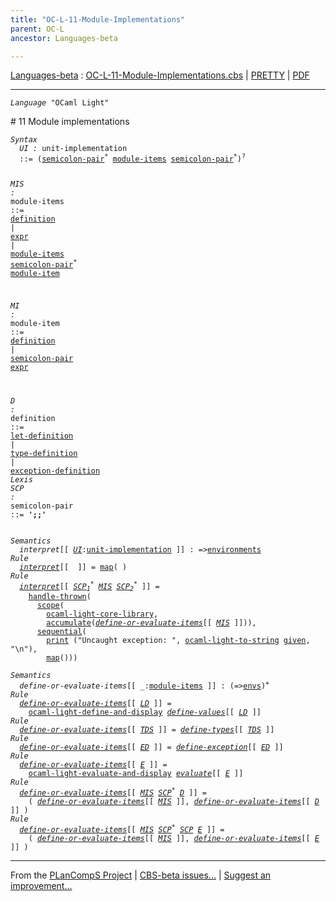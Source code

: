```yaml
---
title: "OC-L-11-Module-Implementations"
parent: OC-L
ancestor: Languages-beta

---
```


[Languages-beta] : [OC-L-11-Module-Implementations.cbs] \| [PRETTY] \| [PDF]


----
<div class="highlighter-rouge"><pre class="highlight"><code><i class="keyword">Language</i> <span id="Language_OCaml Light">"OCaml Light"</span></code></pre></div>
# <span id="SectionNumber_11">11</span> Module implementations


<div class="highlighter-rouge"><pre class="highlight"><code><i class="keyword">Syntax</i>
  <i class="keyword"></i><i class="var"><i class="var"><span id="VariableStem_UI">UI</span></i> :</i> <span class="syn-name"><span id="SyntaxName_unit-implementation">unit-implementation</span></span>
  ::= (<span class="syn-name"><a href="#SyntaxName_semicolon-pair">semicolon-pair</a></span><sup class="sup">*</sup> <span class="syn-name"><a href="#SyntaxName_module-items">module-items</a></span> <span class="syn-name"><a href="#SyntaxName_semicolon-pair">semicolon-pair</a></span><sup class="sup">*</sup>)<sup class="sup">?</sup>
  
  <i class="keyword"></i><i class="var"><i class="var"><span id="VariableStem_MIS">MIS</span></i> :</i> <span class="syn-name"><span id="SyntaxName_module-items">module-items</span></span> 
  ::= <span class="syn-name"><a href="#SyntaxName_definition">definition</a></span>
    | <span class="syn-name"><a href="../OC-L-07-Expressions/index.html#SyntaxName_expr">expr</a></span>
    | <span class="syn-name"><a href="#SyntaxName_module-items">module-items</a></span> <span class="syn-name"><a href="#SyntaxName_semicolon-pair">semicolon-pair</a></span><sup class="sup">*</sup> <span class="syn-name"><a href="#SyntaxName_module-item">module-item</a></span>

  <i class="keyword"></i><i class="var"><i class="var"><span id="VariableStem_MI">MI</span></i> :</i> <span class="syn-name"><span id="SyntaxName_module-item">module-item</span></span>
  ::= <span class="syn-name"><a href="#SyntaxName_definition">definition</a></span>
    | <span class="syn-name"><a href="#SyntaxName_semicolon-pair">semicolon-pair</a></span> <span class="syn-name"><a href="../OC-L-07-Expressions/index.html#SyntaxName_expr">expr</a></span>

  <i class="keyword"></i><i class="var"><i class="var"><span id="VariableStem_D">D</span></i> :</i> <span class="syn-name"><span id="SyntaxName_definition">definition</span></span>
  ::= <span class="syn-name"><a href="../OC-L-07-Expressions/index.html#SyntaxName_let-definition">let-definition</a></span>
    | <span class="syn-name"><a href="../OC-L-08-Type-and-Exception-Definitions/index.html#SyntaxName_type-definition">type-definition</a></span>
    | <span class="syn-name"><a href="../OC-L-08-Type-and-Exception-Definitions/index.html#SyntaxName_exception-definition">exception-definition</a></span>
<i class="keyword">Lexis</i>
  <i class="keyword"></i><i class="var"><i class="var"><span id="VariableStem_SCP">SCP</span></i> :</i> <span class="syn-name"><span id="SyntaxName_semicolon-pair">semicolon-pair</span></span> ::= <b class="atom">';;'</b></code></pre></div>

<div class="highlighter-rouge"><pre class="highlight"><code><i class="keyword">Semantics</i>
  <i class="sem-name"><span id="SemanticsName_interpret">interpret</span></i>[[ <span id="Variable131_UI"><i class="var"><a href="#VariableStem_UI">UI</a></i></span>:<span class="syn-name"><a href="#SyntaxName_unit-implementation">unit-implementation</a></span> ]] : =><span class="name"><a href="../../../../../Funcons-beta/Computations/Normal/Binding/index.html#Name_environments">environments</a></span>
<i class="keyword">Rule</i>
  <i class="sem-name"><a href="#SemanticsName_interpret">interpret</a></i>[[  ]] = <span class="name"><a href="../../../../../Funcons-beta/Values/Composite/Maps/index.html#Name_map">map</a></span>( )
<i class="keyword">Rule</i>
  <i class="sem-name"><a href="#SemanticsName_interpret">interpret</a></i>[[ <span id="Variable164_SCP1*"><i class="var"><a href="#VariableStem_SCP">SCP</a><sub class="sub">1</sub><sup class="sup">*</sup></i></span> <span id="Variable169_MIS"><i class="var"><a href="#VariableStem_MIS">MIS</a></i></span> <span id="Variable176_SCP2*"><i class="var"><a href="#VariableStem_SCP">SCP</a><sub class="sub">2</sub><sup class="sup">*</sup></i></span> ]] = 
    <span class="name"><a href="../../../../../Funcons-beta/Computations/Abnormal/Throwing/index.html#Name_handle-thrown">handle-thrown</a></span>(
      <span class="name"><a href="../../../../../Funcons-beta/Computations/Normal/Binding/index.html#Name_scope">scope</a></span>(
        <span class="name"><a href="../OC-L-12-Core-Library/index.html#Name_ocaml-light-core-library">ocaml-light-core-library</a></span>,
        <span class="name"><a href="../../../../../Funcons-beta/Computations/Normal/Binding/index.html#Name_accumulate">accumulate</a></span>(<i class="sem-name"><a href="#SemanticsName_define-or-evaluate-items">define-or-evaluate-items</a></i>[[ <a href="#Variable169_MIS"><i class="var">MIS</i></a> ]])),
      <span class="name"><a href="../../../../../Funcons-beta/Computations/Normal/Flowing/index.html#Name_sequential">sequential</a></span>(
        <span class="name"><a href="../../../../../Funcons-beta/Computations/Normal/Interacting/index.html#Name_print">print</a></span> ("Uncaught exception: ", <span class="name"><a href="../OC-L-12-Core-Library/index.html#Name_ocaml-light-to-string">ocaml-light-to-string</a></span> <span class="name"><a href="../../../../../Funcons-beta/Computations/Normal/Giving/index.html#Name_given">given</a></span>, "\n"),
        <span class="name"><a href="../../../../../Funcons-beta/Values/Composite/Maps/index.html#Name_map">map</a></span>()))</code></pre></div>

<div class="highlighter-rouge"><pre class="highlight"><code><i class="keyword">Semantics</i>
  <i class="sem-name"><span id="SemanticsName_define-or-evaluate-items">define-or-evaluate-items</span></i>[[ _:<span class="syn-name"><a href="#SyntaxName_module-items">module-items</a></span> ]] : (=><span class="name"><a href="../../../../../Funcons-beta/Computations/Normal/Binding/index.html#Name_envs">envs</a></span>)<sup class="sup">+</sup>
<i class="keyword">Rule</i>
  <i class="sem-name"><a href="#SemanticsName_define-or-evaluate-items">define-or-evaluate-items</a></i>[[ <span id="Variable283_LD"><i class="var"><a href="../OC-L-07-Expressions/index.html#VariableStem_LD">LD</a></i></span> ]] =
    <span class="name"><a href="../OC-L-12-Core-Library/index.html#Name_ocaml-light-define-and-display">ocaml-light-define-and-display</a></span> <i class="sem-name"><a href="../OC-L-07-Expressions/index.html#SemanticsName_define-values">define-values</a></i>[[ <a href="#Variable283_LD"><i class="var">LD</i></a> ]]
<i class="keyword">Rule</i>
  <i class="sem-name"><a href="#SemanticsName_define-or-evaluate-items">define-or-evaluate-items</a></i>[[ <span id="Variable314_TDS"><i class="var"><a href="../OC-L-08-Type-and-Exception-Definitions/index.html#VariableStem_TDS">TDS</a></i></span> ]] = <i class="sem-name"><a href="../OC-L-08-Type-and-Exception-Definitions/index.html#SemanticsName_define-types">define-types</a></i>[[ <a href="#Variable314_TDS"><i class="var">TDS</i></a> ]]
<i class="keyword">Rule</i>
  <i class="sem-name"><a href="#SemanticsName_define-or-evaluate-items">define-or-evaluate-items</a></i>[[ <span id="Variable343_ED"><i class="var"><a href="../OC-L-08-Type-and-Exception-Definitions/index.html#VariableStem_ED">ED</a></i></span> ]] = <i class="sem-name"><a href="../OC-L-08-Type-and-Exception-Definitions/index.html#SemanticsName_define-exception">define-exception</a></i>[[ <a href="#Variable343_ED"><i class="var">ED</i></a> ]]
<i class="keyword">Rule</i>
  <i class="sem-name"><a href="#SemanticsName_define-or-evaluate-items">define-or-evaluate-items</a></i>[[ <span id="Variable372_E"><i class="var"><a href="../OC-L-07-Expressions/index.html#VariableStem_E">E</a></i></span> ]] =
    <span class="name"><a href="../OC-L-12-Core-Library/index.html#Name_ocaml-light-evaluate-and-display">ocaml-light-evaluate-and-display</a></span> <i class="sem-name"><a href="../OC-L-07-Expressions/index.html#SemanticsName_evaluate">evaluate</a></i>[[ <a href="#Variable372_E"><i class="var">E</i></a> ]]
<i class="keyword">Rule</i>
  <i class="sem-name"><a href="#SemanticsName_define-or-evaluate-items">define-or-evaluate-items</a></i>[[ <span id="Variable403_MIS"><i class="var"><a href="#VariableStem_MIS">MIS</a></i></span> <span id="Variable409_SCP*"><i class="var"><a href="#VariableStem_SCP">SCP</a><sup class="sup">*</sup></i></span> <span id="Variable414_D"><i class="var"><a href="#VariableStem_D">D</a></i></span> ]] =
    ( <i class="sem-name"><a href="#SemanticsName_define-or-evaluate-items">define-or-evaluate-items</a></i>[[ <a href="#Variable403_MIS"><i class="var">MIS</i></a> ]], <i class="sem-name"><a href="#SemanticsName_define-or-evaluate-items">define-or-evaluate-items</a></i>[[ <a href="#Variable414_D"><i class="var">D</i></a> ]] )
<i class="keyword">Rule</i>
  <i class="sem-name"><a href="#SemanticsName_define-or-evaluate-items">define-or-evaluate-items</a></i>[[ <span id="Variable463_MIS"><i class="var"><a href="#VariableStem_MIS">MIS</a></i></span> <span id="Variable469_SCP*"><i class="var"><a href="#VariableStem_SCP">SCP</a><sup class="sup">*</sup></i></span> <span id="Variable474_SCP"><i class="var"><a href="#VariableStem_SCP">SCP</a></i></span> <span id="Variable479_E"><i class="var"><a href="../OC-L-07-Expressions/index.html#VariableStem_E">E</a></i></span> ]] =
    ( <i class="sem-name"><a href="#SemanticsName_define-or-evaluate-items">define-or-evaluate-items</a></i>[[ <a href="#Variable463_MIS"><i class="var">MIS</i></a> ]], <i class="sem-name"><a href="#SemanticsName_define-or-evaluate-items">define-or-evaluate-items</a></i>[[ <a href="#Variable479_E"><i class="var">E</i></a> ]] )</code></pre></div>



[Funcons-beta]: /CBS-beta/docs/Funcons-beta
  "FUNCONS-BETA"
[Unstable-Funcons-beta]: /CBS-beta/docs/Unstable-Funcons-beta
  "UNSTABLE-FUNCONS-BETA"
[Languages-beta]: /CBS-beta/docs/Languages-beta
  "LANGUAGES-BETA"
[Unstable-Languages-beta]: /CBS-beta/docs/Unstable-Languages-beta
  "UNSTABLE-LANGUAGES-BETA"
[CBS-beta]: /CBS-beta
  "CBS-BETA"
[OC-L-11-Module-Implementations.cbs]: https://github.com/plancomps/CBS-beta/blob/master/Languages-beta/OCaml-Light/OC-L-cbs/OC-L/OC-L-11-Module-Implementations/OC-L-11-Module-Implementations.cbs
  "CBS SOURCE FILE ON GITHUB"
[PLAIN]: /CBS-beta/docs/Languages-beta/OCaml-Light/OC-L-cbs/OC-L/OC-L-11-Module-Implementations
  "CBS SOURCE WEB PAGE"
[PRETTY]: /CBS-beta/math/Languages-beta/OCaml-Light/OC-L-cbs/OC-L/OC-L-11-Module-Implementations
  "CBS-KATEX WEB PAGE"
[PDF]: /CBS-beta/math/Languages-beta/OCaml-Light/OC-L-cbs/OC-L/OC-L-11-Module-Implementations/OC-L-11-Module-Implementations.pdf
  "CBS-LATEX PDF FILE"
[PLanCompS Project]: https://plancomps.github.io
  "PROGRAMMING LANGUAGE COMPONENTS AND SPECIFICATIONS PROJECT HOME PAGE"

____

From the [PLanCompS Project] | [CBS-beta issues...] | [Suggest an improvement...]

[CBS-beta issues...]: https://github.com/plancomps/CBS-beta/issues
   "CBS-BETA ISSUE REPORTS ON GITHUB"
 [Suggest an improvement...]: mailto:plancomps@gmail.com?Subject=CBS-beta%20-%20comment&Body=Re%3A%20CBS-beta%20specification%20at%20OC-L/OC-L-11-Module-Implementations/OC-L-11-Module-Implementations.cbs%0A%0AComment/Query/Issue/Suggestion%3A%0A%0A%0ASignature%3A%0A
   "GENERATE AN EMAIL TEMPLATE"

